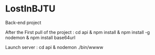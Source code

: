 # LostInBJTU

Back-end project

After the First pull of the project :
    cd api & npm install & npm install -g nodemon & npm install base64url

Launch server :
    cd api & nodemon ./bin/wwww
